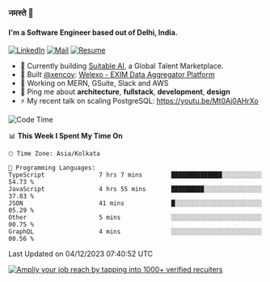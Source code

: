 ### नमस्ते 🙏

#### I'm a Software Engineer based out of Delhi, India.

[![LinkedIn](https://img.shields.io/badge/linkedin-%230077B5.svg)](https://linkedin.com/in/sambhav2612)
[![Mail](https://img.shields.io/badge/gmail-D14836)](mailto:sambhavjain2612@gmail.com)
[![Resume](https://img.shields.io/badge/resume-%23#FFFF00.svg)](https://mega.nz/file/IjA3yaoB#BFfQg1-aKva0piAd_wWs8Hf5dlnYRQ2ZkwtYwNMzBhA)

- 🏢 Currently building [Suitable AI](https://suitable.ai), a Global Talent Marketplace.
- 💅 Built [@xencov](https://github.com/xencov): [Welexo - EXIM Data Aggregator Platform](https://welexo.com)
- 🌱 Working on MERN, GSuite, Slack and AWS
- 💬 Ping me about **architecture**, **fullstack**, **development**, **design**
- ⚡️ My recent talk on scaling PostgreSQL: https://youtu.be/Mt0Aj0AHrXo

<!--START_SECTION:waka-->
![Code Time](http://img.shields.io/badge/Code%20Time-3%2C821%20hrs-blue)

📊 **This Week I Spent My Time On** 

```text
🕑︎ Time Zone: Asia/Kolkata

💬 Programming Languages: 
TypeScript               7 hrs 7 mins        ██████████████░░░░░░░░░░░   54.73 % 
JavaScript               4 hrs 55 mins       █████████░░░░░░░░░░░░░░░░   37.83 % 
JSON                     41 mins             █░░░░░░░░░░░░░░░░░░░░░░░░   05.29 % 
Other                    5 mins              ░░░░░░░░░░░░░░░░░░░░░░░░░   00.75 % 
GraphQL                  4 mins              ░░░░░░░░░░░░░░░░░░░░░░░░░   00.56 % 
```


 Last Updated on 04/12/2023 07:40:52 UTC
<!--END_SECTION:waka-->

[![Ampliy your job reach by tapping into 1000+ verified recuiters](https://user-images.githubusercontent.com/19583619/212717528-45b497fd-e886-4452-90fe-93829667bd63.png)](https://suitable.ai)

